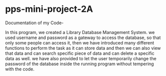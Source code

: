 # pps-mini-project-2A

Documentation of my Code-

In this program, we created a Library Database Management System. we used username and password as a gateway to access the database,
so that only some people can access it, then we have introduced many different functions to perform the task as it can store data and 
then we can also view that data and can search specific piece of data and can delete a specific data as well. we have also provided
to let the user temporarily change the password of the database inside the running program without tempering with the code.
